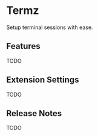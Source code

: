 # Termz

Setup terminal sessions with ease.

## Features

TODO

## Extension Settings

TODO

## Release Notes

TODO
